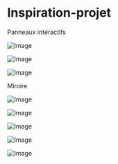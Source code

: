 # Inspiration-projet

Panneaux intéractifs

![Image](https://user-images.githubusercontent.com/90851771/186770072-9912e1d9-ef18-472c-864e-263cb904beb9.png)



![Image](https://user-images.githubusercontent.com/90851771/186770204-5b2e0182-c0b9-427e-b3ac-265436707ab5.png)



![Image](https://user-images.githubusercontent.com/90851771/186770247-91c58f92-debe-45e5-9675-ca4b1166210b.png)

Miroire

![Image](https://user-images.githubusercontent.com/90851771/186770361-efc5da68-b3d4-4136-a0b9-ca8dc69604ee.png)


![Image](https://user-images.githubusercontent.com/90851771/186773694-151badcf-8c9e-4c97-aae7-26319900177b.png)



![Image](https://user-images.githubusercontent.com/90851771/186771923-a619144f-e4d4-4ea7-9286-593d51322746.png)




![Image](https://user-images.githubusercontent.com/90851771/186770704-fbf51593-167c-4a9d-949a-3ad67a46425b.png)



![Image](https://user-images.githubusercontent.com/90851771/186770770-5e2478f7-c2db-437d-981c-98eafe0fab49.png)



